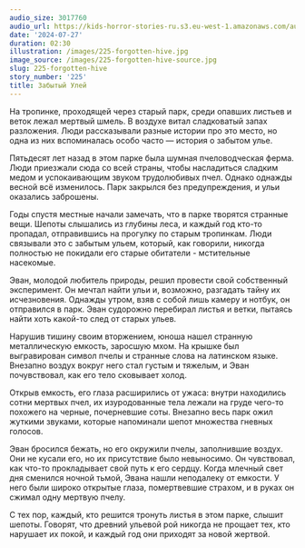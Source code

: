 ```yaml
---
audio_size: 3017760
audio_url: https://kids-horror-stories-ru.s3.eu-west-1.amazonaws.com/audio/225-forgotten-hive.mp3
date: '2024-07-27'
duration: 02:30
illustration: /images/225-forgotten-hive.jpg
image_source: /images/225-forgotten-hive-source.jpg
slug: 225-forgotten-hive
story_number: '225'
title: Забытый Улей
---
```


На тропинке, проходящей через старый парк, среди опавших листьев и веток лежал мертвый шмель. В воздухе витал сладковатый запах разложения. Люди рассказывали разные истории про это место, но одна из них вспоминалась особо часто — история о забытом улье.

Пятьдесят лет назад в этом парке была шумная пчеловодческая ферма. Люди приезжали сюда со всей страны, чтобы насладиться сладким медом и успокаивающим звуком трудолюбивых пчел. Однако однажды весной всё изменилось. Парк закрылся без предупреждения, и ульи оказались заброшены.

Годы спустя местные начали замечать, что в парке творятся странные вещи. Шепоты слышались из глубины леса, и каждый год кто-то пропадал, отправившись на прогулку по старым тропинкам. Люди связывали это с забытым ульем, который, как говорили, никогда полностью не покидали его старые обитатели - мстительные насекомые.

Эван, молодой любитель природы, решил провести свой собственный эксперимент. Он мечтал найти ульи и, возможно, разгадать тайну их исчезновения. Однажды утром, взяв с собой лишь камеру и нотбук, он отправился в парк. Эван судорожно перебирал листья и ветки, пытаясь найти хоть какой-то след от старых ульев.

Нарушив тишину своим вторжением, юноша нашел странную металлическую емкость, заросшую мхом. На крышке был выгравирован символ пчелы и странные слова на латинском языке. Внезапно воздух вокруг него стал густым и тяжелым, и Эван почувствовал, как его тело сковывает холод.

Открыв емкость, его глаза расширились от ужаса: внутри находились сотни мертвых пчел, их изуродованные тела лежали на груде чего-то похожего на черные, почерневшие соты. Внезапно весь парк ожил жуткими звуками, которые напоминали шепот множества гневных голосов.

Эван бросился бежать, но его окружили пчелы, заполнившие воздух. Они не кусали его, но их присутствие было невыносимо. Он чувствовал, как что-то прокладывает свой путь к его сердцу. Когда млечный свет дня сменился ночной тьмой, Эвана нашли неподалеку от емкости. У него были широко открытые глаза, помертвевшие страхом, и в руках он сжимал одну мертвую пчелу.

С тех пор, каждый, кто решится тронуть листья в этом парке, слышит шепоты. Говорят, что древний ульевой рой никогда не прощает тех, кто нарушает их покой, и каждый год они приходят за новой жертвой.